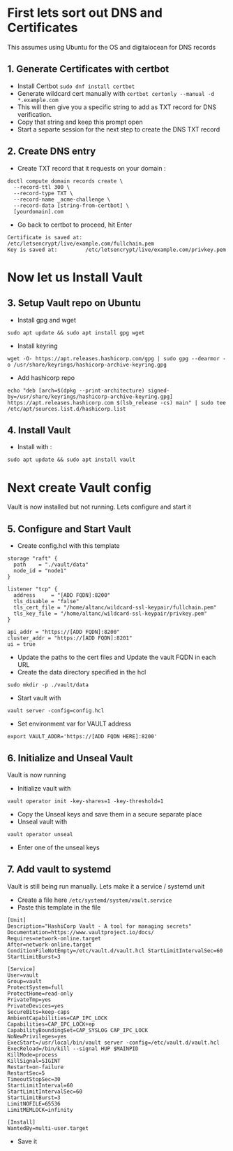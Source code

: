 # First lets sort out DNS and Certificates
This assumes using Ubuntu for the OS and digitalocean for DNS records

## 1. Generate Certificates with certbot
- Install Certbot `sudo dnf install certbot`
- Generate wildcard cert manually with `certbot certonly --manual -d *.example.com`
- This will then give you a specific string to add as TXT record for DNS verification.
- Copy that string and keep this prompt open
- Start a separte session for the next step to create the DNS TXT record

## 2. Create DNS entry
- Create TXT record that it requests on your domain :
```
doctl compute domain records create \
  --record-ttl 300 \
  --record-type TXT \
  --record-name _acme-challenge \
  --record-data [string-from-certbot] \
  [yourdomain].com
```

- Go back to certbot to proceed, hit Enter
```
Certificate is saved at: /etc/letsencrypt/live/example.com/fullchain.pem
Key is saved at:         /etc/letsencrypt/live/example.com/privkey.pem
```
# Now let us Install Vault

## 3. Setup Vault repo on Ubuntu
- Install gpg and wget
```
sudo apt update && sudo apt install gpg wget
```
- Install keyring
```
wget -O- https://apt.releases.hashicorp.com/gpg | sudo gpg --dearmor -o /usr/share/keyrings/hashicorp-archive-keyring.gpg
```
- Add hashicorp repo
```
echo "deb [arch=$(dpkg --print-architecture) signed-by=/usr/share/keyrings/hashicorp-archive-keyring.gpg] https://apt.releases.hashicorp.com $(lsb_release -cs) main" | sudo tee /etc/apt/sources.list.d/hashicorp.list
```

## 4. Install Vault
- Install with :
```
sudo apt update && sudo apt install vault
```

# Next create Vault config
Vault is now installed but not running. Lets configure and start it

## 5. Configure and Start Vault
- Create config.hcl with this template
```
storage "raft" {
  path    = "./vault/data"
  node_id = "node1"
}

listener "tcp" {
  address     = "[ADD FQDN]:8200"
  tls_disable = "false"
  tls_cert_file = "/home/altanc/wildcard-ssl-keypair/fullchain.pem"
  tls_key_file = "/home/altanc/wildcard-ssl-keypair/privkey.pem"
}

api_addr = "https://[ADD FQDN]:8200"
cluster_addr = "https://[ADD FQDN]:8201"
ui = true
```
- Update the paths to the cert files and Update the vault FQDN in each URL
- Create the data directory specified in the hcl
```
sudo mkdir -p ./vault/data
```
- Start vault with 
```
vault server -config=config.hcl
```
- Set environment var for VAULT address
```
export VAULT_ADDR='https://[ADD FQDN HERE]:8200'
```

## 6. Initialize and Unseal Vault
Vault is now running 

- Initialize vault with
```
vault operator init -key-shares=1 -key-threshold=1
```
- Copy the Unseal keys and save them in a secure separate place
- Unseal vault with
```
vault operator unseal
```
- Enter one of the unseal keys

## 7. Add vault to systemd 
Vault is still being run manually. Lets make it a service / systemd unit

- Create a file here `/etc/systemd/system/vault.service`
- Paste this template in the file
```
[Unit]
Description="HashiCorp Vault - A tool for managing secrets" Documentation=https://www.vaultproject.io/docs/
Requires=network-online.target
After=network-online.target ConditionFileNotEmpty=/etc/vault.d/vault.hcl StartLimitIntervalSec=60
StartLimitBurst=3

[Service]
User=vault
Group=vault
ProtectSystem=full
ProtectHome=read-only
PrivateTmp=yes
PrivateDevices=yes
SecureBits=keep-caps
AmbientCapabilities=CAP_IPC_LOCK
Capabilities=CAP_IPC_LOCK+ep
CapabilityBoundingSet=CAP_SYSLOG CAP_IPC_LOCK
NoNewPrivileges=yes
ExecStart=/usr/local/bin/vault server -config=/etc/vault.d/vault.hcl ExecReload=/bin/kill --signal HUP $MAINPID 
KillMode=process 
KillSignal=SIGINT 
Restart=on-failure 
RestartSec=5
TimeoutStopSec=30
StartLimitInterval=60
StartLimitIntervalSec=60
StartLimitBurst=3
LimitNOFILE=65536
LimitMEMLOCK=infinity

[Install]
WantedBy=multi-user.target
```
- Save it
